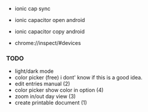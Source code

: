 *  ionic cap sync
*  ionic capacitor open android
*  ionic capacitor copy android

*  chrome://inspect/#devices

### TODO
* light/dark mode
* color picker (free) i dont' know if this is a good idea.
* edit entries manual (2)
* color picker show color in option (4)
* zoom in/out day view (3)
* create printable document (1)